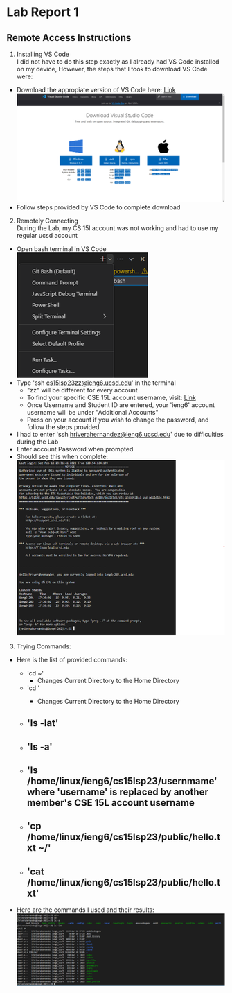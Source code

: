 # Lab Report 1
## Remote Access Instructions

1) Installing VS Code  
I did not have to do this step exactly as I already had VS Code installed on my device, However, the steps that I took to download VS Code were:
- Download the appropiate version of VS Code here: [Link](https://code.visualstudio.com/download)  
![Image](VS_Code_lab1.png)
- Follow steps provided by VS Code to complete download
  
    
2) Remotely Connecting  
During the Lab, my CS 15l account was not working and had to use my regular ucsd account
- Open bash terminal in VS Code  
![Image](Git_Bash_lab1.png)
- Type 'ssh cs15lsp23zz@ieng6.ucsd.edu' in the terminal
  - "zz" will be different for every account
  - To find your specific CSE 15L account username, visit: [Link](https://sdacs.ucsd.edu/~icc/index.php)
  - Once Username and Student ID are entered, your 'ieng6' account username will be under "Additional Accounts"
  - Press on your account if you wish to change the password, and follow the steps provided
- I had to enter 'ssh hriverahernandez@ieng6.ucsd.edu' due to difficulties during the Lab 
- Enter account Password when prompted
- Should see this when complete:  
![Image](VS_Code_Access_Lab1.png)
  
     
3) Trying Commands:
- Here is the list of provided commands:  
  - 'cd ~'
    - Changes Current Directory to the Home Directory
  - 'cd <direcotry>'
    - Changes Current Directory to the Home Directory
  - 'ls -lat'
    - 
  - 'ls -a'
    - 
  - 'ls /home/linux/ieng6/cs15lsp23/usernmame' where 'username' is replaced by another member's CSE 15L account username
    - 
  - 'cp /home/linux/ieng6/cs15lsp23/public/hello.txt ~/'
    - 
  - 'cat /home/linux/ieng6/cs15lsp23/public/hello.txt'
    - 
  
- Here are the commands I used and their results:  
![Image](Command_Results_lab1.png)
